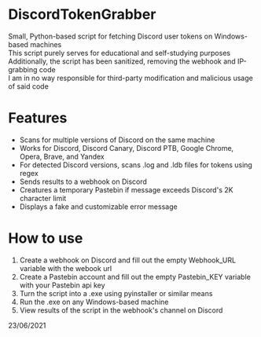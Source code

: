 # DiscordTokenGrabber
Small, Python-based script for fetching Discord user tokens on Windows-based machines\
This script purely serves for educational and self-studying purposes\
Additionally, the script has been sanitized, removing the webhook and IP-grabbing code\
I am in no way responsible for third-party modification and malicious usage of said code

# Features
* Scans for multiple versions of Discord on the same machine
* Works for Discord, Discord Canary, Discord PTB, Google Chrome, Opera, Brave, and Yandex 
* For detected Discord versions, scans .log and .ldb files for tokens using regex
* Sends results to a webhook on Discord
* Creatures a temporary Pastebin if message exceeds Discord's 2K character limit
* Displays a fake and customizable error message

# How to use
1. Create a webhook on Discord and fill out the empty Webhook_URL variable with the webook url
2. Create a Pastebin account and fill out the empty Pastebin_KEY variable with your Pastebin api key
3. Turn the script into a .exe using pyinstaller or similar means
4. Run the .exe on any Windows-based machine
5. View results of the script in the webhook's channel on Discord

23/06/2021
